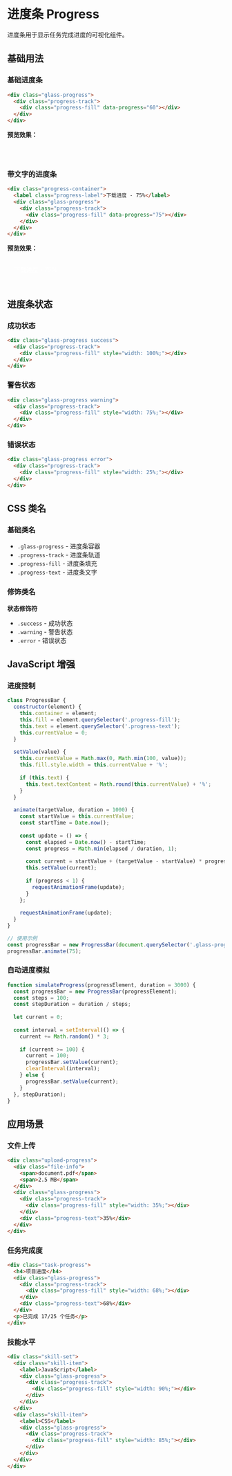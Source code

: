 # 进度条 Progress

进度条用于显示任务完成进度的可视化组件。

<link rel="stylesheet" href="https://cdn.jsdelivr.net/npm/@1ing/liquid-glass-ui@latest/liquid-glass-ui.css">

## 基础用法

### 基础进度条

```html
<div class="glass-progress">
  <div class="progress-track">
    <div class="progress-fill" data-progress="60"></div>
  </div>
</div>
```

**预览效果：**
<div style="padding: 16px; background: rgba(255,255,255,0.05); border-radius: 8px; margin: 12px 0;">
  <div class="glass-progress">
    <div class="progress-track">
      <div class="progress-fill" style="width: 60%"></div>
    </div>
  </div>
</div>

### 带文字的进度条

```html
<div class="progress-container">
  <label class="progress-label">下载进度 - 75%</label>
  <div class="glass-progress">
    <div class="progress-track">
      <div class="progress-fill" data-progress="75"></div>
    </div>
  </div>
</div>
```

**预览效果：**
<div style="padding: 16px; background: rgba(255,255,255,0.05); border-radius: 8px; margin: 12px 0;">
  <div class="progress-container">
    <label class="progress-label" style="display: block; margin-bottom: 8px; color: rgba(255,255,255,0.9);">下载进度 - 75%</label>
    <div class="glass-progress">
      <div class="progress-track">
        <div class="progress-fill" style="width: 75%"></div>
      </div>
    </div>
  </div>
</div>

## 进度条状态

### 成功状态

```html
<div class="glass-progress success">
  <div class="progress-track">
    <div class="progress-fill" style="width: 100%;"></div>
  </div>
</div>
```

### 警告状态

```html
<div class="glass-progress warning">
  <div class="progress-track">
    <div class="progress-fill" style="width: 75%;"></div>
  </div>
</div>
```

### 错误状态

```html
<div class="glass-progress error">
  <div class="progress-track">
    <div class="progress-fill" style="width: 25%;"></div>
  </div>
</div>
```

## CSS 类名

### 基础类名

- `.glass-progress` - 进度条容器
- `.progress-track` - 进度条轨道
- `.progress-fill` - 进度条填充
- `.progress-text` - 进度条文字

### 修饰类名

**状态修饰符**
- `.success` - 成功状态
- `.warning` - 警告状态
- `.error` - 错误状态

## JavaScript 增强

### 进度控制

```javascript
class ProgressBar {
  constructor(element) {
    this.container = element;
    this.fill = element.querySelector('.progress-fill');
    this.text = element.querySelector('.progress-text');
    this.currentValue = 0;
  }
  
  setValue(value) {
    this.currentValue = Math.max(0, Math.min(100, value));
    this.fill.style.width = this.currentValue + '%';
    
    if (this.text) {
      this.text.textContent = Math.round(this.currentValue) + '%';
    }
  }
  
  animate(targetValue, duration = 1000) {
    const startValue = this.currentValue;
    const startTime = Date.now();
    
    const update = () => {
      const elapsed = Date.now() - startTime;
      const progress = Math.min(elapsed / duration, 1);
      
      const current = startValue + (targetValue - startValue) * progress;
      this.setValue(current);
      
      if (progress < 1) {
        requestAnimationFrame(update);
      }
    };
    
    requestAnimationFrame(update);
  }
}

// 使用示例
const progressBar = new ProgressBar(document.querySelector('.glass-progress'));
progressBar.animate(75);
```

### 自动进度模拟

```javascript
function simulateProgress(progressElement, duration = 3000) {
  const progressBar = new ProgressBar(progressElement);
  const steps = 100;
  const stepDuration = duration / steps;
  
  let current = 0;
  
  const interval = setInterval(() => {
    current += Math.random() * 3;
    
    if (current >= 100) {
      current = 100;
      progressBar.setValue(current);
      clearInterval(interval);
    } else {
      progressBar.setValue(current);
    }
  }, stepDuration);
}
```

## 应用场景

### 文件上传

```html
<div class="upload-progress">
  <div class="file-info">
    <span>document.pdf</span>
    <span>2.5 MB</span>
  </div>
  <div class="glass-progress">
    <div class="progress-track">
      <div class="progress-fill" style="width: 35%;"></div>
    </div>
    <div class="progress-text">35%</div>
  </div>
</div>
```

### 任务完成度

```html
<div class="task-progress">
  <h4>项目进度</h4>
  <div class="glass-progress">
    <div class="progress-track">
      <div class="progress-fill" style="width: 68%;"></div>
    </div>
    <div class="progress-text">68%</div>
  </div>
  <p>已完成 17/25 个任务</p>
</div>
```

### 技能水平

```html
<div class="skill-set">
  <div class="skill-item">
    <label>JavaScript</label>
    <div class="glass-progress">
      <div class="progress-track">
        <div class="progress-fill" style="width: 90%;"></div>
      </div>
    </div>
  </div>
  <div class="skill-item">
    <label>CSS</label>
    <div class="glass-progress">
      <div class="progress-track">
        <div class="progress-fill" style="width: 85%;"></div>
      </div>
    </div>
  </div>
</div>
``` 
